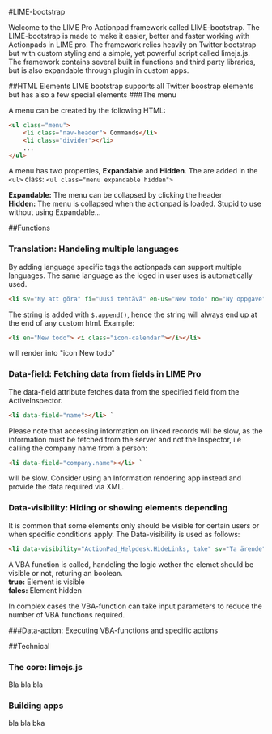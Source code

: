 #LIME-bootstrap

Welcome to the LIME Pro Actionpad framework called LIME-bootstrap. 
The LIME-bootstrap is made to make it easier, better and faster working with Actionpads in LIME pro. The framework relies heavily on Twitter 
bootstrap but with custom styling and a simple, yet powerful script called limejs.js. The framework contains several built in functions and third 
party libraries, but is also expandable through plugin in custom apps. 


##HTML Elements
LIME bootstrap supports all Twitter boostrap elements but has also a few special elements
###The menu

A menu can be created by the following HTML: 

```html
<ul class="menu">
	<li class="nav-header"> Commands</li>
    <li class="divider"></li>
	...
</ul>
```

A menu has two properties, __Expandable__ and __Hidden__. The are added in the `<ul>` class:
`<ul class="menu expandable hidden">`	
	

__Expandable:__ The menu can be collapsed by clicking the header   
__Hidden:__ The menu is collapsed when the actionpad is loaded. Stupid to use without using Expandable...


##Functions

### Translation: Handeling multiple languages
By adding language specific tags the actionpads can support multiple languages. The same language as the loged in user uses is automatically used.

```html
<li sv="Ny att göra" fi="Uusi tehtävä" en-us="New todo" no="Ny oppgave" title-no="Ny oppgave" title-fi="Uusi tehtävä" title-sv="Ny att göra uppgift"  title-en-us="New todo" data-action="ActionPadTools.NewInspectorFromInspector, todo"></li>
```

The string is added with `$.append()`, hence the string will always end up at the end of any custom html. Example:

```html
<li en="New todo"> <i class="icon-calendar"></i></li>
```
will render into "icon New todo" 


### Data-field: Fetching data from fields in LIME Pro
The data-field attribute fetches data from the specified field from the ActiveInspector.

```html
<li data-field="name"></li> `
```

Please note that accessing information on linked records will be slow, as the information must be fetched from the server and not the Inspector, i.e calling the company name from a person:

```html
<li data-field="company.name"></li> `
```

will be slow. Consider using an Information rendering app instead and provide the data required via XML.

### Data-visibility: Hiding or showing elements depending
It is common that some elements only should be visible for certain users or when specific conditions apply. The Data-visibility is used as follows:

```html
<li data-visibility="ActionPad_Helpdesk.HideLinks, take" sv="Ta ärende" fi="Ota tehtäväksi" title-fi="Ota tehtäväksi" en-us="Take case" no="Ta saken" title-no"Ta saken" title-sv="Ta ärende" title-en-us="Take Case" data-action="ActionPad_Helpdesk.Take" > <i class="icon-rocket"></i></li>
```

A VBA function is called, handeling the logic wether the elemet should be visible or not, returing an boolean.   
__true:__ Element is visible   
__fales:__ Element hidden

In complex cases the VBA-function can take input parameters to reduce the number of VBA functions required. 

###Data-action: Executing VBA-functions and specific actions

 

##Technical
### The core: limejs.js
Bla bla bla

### Building apps
bla bla bka

